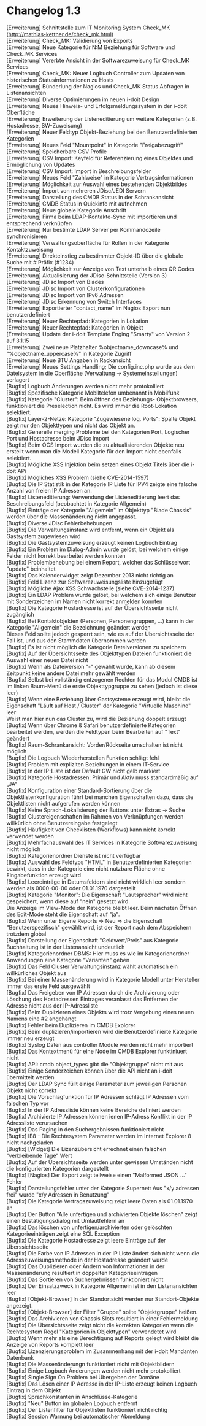 # Changelog 1.3

[Erweiterung]  Schnittstelle zum IT Monitoring System Check_MK (http://mathias-kettner.de/check_mk.html)  
[Erweiterung]  Check_MK: Validierung von Exports  
[Erweiterung]  Neue Kategorie für N:M Beziehung für Software und Check_MK Services  
[Erweiterung]  Vererbte Ansicht in der Softwarezuweisung für Check_MK Services  
[Erweiterung]  Check_MK: Neuer Logbuch Controller zum Updaten von historischen Statusinformationen zu Hosts  
[Erweiterung]  Bünderlung der Nagios und Check_MK Status Abfragen in Listenansichten  
[Erweiterung]  Diverse Optimierungen im neuen i-doit Design  
[Erweiterung]  Neues Hinweis- und Erfolgsmeldungssystem in der i-doit Oberfläche  
[Erweiterung]  Erweiterung der Listeneditierung um weitere Kategorien (z.B. Hostadresse, SW-Zuweisung)  
[Erweiterung]  Neuer Feldtyp Objekt-Beziehung bei den Benutzerdefinierten Kategorien  
[Erweiterung]  Neues Feld "Mountpoint" in Kategorie "Freigabezugriff"  
[Erweiterung]  Speicherbare CSV Profile  
[Erweiterung]  CSV Import: Keyfeld für Referenzierung eines Objektes und Ermöglichung von Updates  
[Erweiterung]  CSV Import: Import in Beschreibungsfelder  
[Erweiterung]  Neues Feld "Zahlweise" in Kategorie Vertragsinformationen  
[Erweiterung]  Möglichkeit zur Auswahl eines bestehenden Objektbildes  
[Erweiterung]  Import von mehreren JDisc/JEDI Servern  
[Erweiterung]  Darstellung des CMDB Status in der Schrankansicht  
[Erweiterung]  CMDB Status in Quickinfo mit aufnehmen  
[Erweiterung]  Neue globale Kategorie Anschrift  
[Erweiterung]  Firma beim LDAP-Kontakte-Sync mit importieren und entsprechend verknüpfen  
[Erweiterung]  Nur bestimte LDAP Server per Kommandozeile synchronisieren  
[Erweiterung]  Verwaltungsoberfläche für Rollen in der Kategorie Kontaktzuweisung  
[Erweiterung]  Direkteinstieg zu bestimmter Objekt-ID über die globale Suche mit # Präfix (#1234)  
[Erweiterung]  Möglichkeit zur Anzeige von Text unterhalb eines QR Codes  
[Erweiterung]  Aktualisierung der JDisc-Schnittstelle (Version 3)  
[Erweiterung]  JDisc Import von Blades  
[Erweiterung]  JDisc Import von Clusterkonfigurationen  
[Erweiterung]  JDisc Import von IPv6 Adressen  
[Erweiterung]  JDisc Erkennung von Switch Interfaces  
[Erweiterung]  Exportierter "contact_name" im Nagios Export nun benutzerdefiniert  
[Erweiterung]  Neuer Rechtepfad: Kategorien in Lokation  
[Erweiterung]  Neuer Rechtepfad: Kategorien in Objekt  
[Erweiterung]  Update der i-doit Template Enging "Smarty" von Version 2 auf 3.1.15  
[Erweiterung]  Zwei neue Platzhalter %objectname_downcase% und "%objectname_uppercase%" in Kategorie Zugriff  
[Erweiterung]  Neue BTU Angaben in Rackansicht  
[Erweiterung]  Neues Settings Handling; Die config.inc.php wurde aus dem Dateisystem in die Oberfläche (Verwaltung -> Systemeinstellungen) verlagert  
[Bugfix]       Logbuch Änderungen werden nicht mehr protokolliert  
[Bugfix]       Spezifische Kategorie Mobiltelefon umbenannt in Mobilfunk  
[Bugfix]       Kategorie "Cluster": Beim öffnen des Beziehungs- Objektbrowsers, funktioniert die Preselection nicht. Es wird immer die Root-Lokation selektiert.  
[Bugfix]       Layer-2-Netze: Kategorie "Zugewiesene log. Ports": Spalte Objekt zeigt nur den Objekttypen und nicht das Objekt an.  
[Bugfix]       Generelle merging Probleme bei den Kategorien Port, Logischer Port und Hostadresse beim JDisc Import  
[Bugfix]       Beim OCS Import wurden die zu aktualisierenden Objekte neu erstellt wenn man die Modell Kategorie für den Import nicht ebenfalls selektiert.  
[Bugfix]       Mögliche XSS Injektion beim setzen eines Objekt Titels über die i-doit APi  
[Bugfix]       Mögliches XSS Problem (siehe CVE-2014-1597)  
[Bugfix]       Die IP Statistik in der Kategorie IP Liste für IPV4 zeigte eine falsche Anzahl von freien IP Adressen an.  
[Bugfix]       Listeneditierung: Verwendung der Listeneditierung leert das Beschreibungsfeld (beobachtet in Kategorie Allgemein)  
[Bugfix]       Einträge der Kategorie "Allgemein" im Objekttyp "Blade Chassis" werden über die Massenänderung nicht angepasst.  
[Bugfix]       Diverse JDisc Fehlerbehebungen  
[Bugfix]       Die Verwaltungsinstanz wird entfernt, wenn ein Objekt als Gastsystem zugewiesen wird  
[Bugfix]       Die Gastsystemzuweisung erzeugt keinen Logbuch Eintrag  
[Bugfix]       Ein Problem im Dialog-Admin wurde gelöst, bei welchem einige Felder nicht korrekt bearbeitet werden konnten  
[Bugfix]       Problembehebung bei einem Report, welcher das Schlüsselwort "update" beinhaltet  
[Bugfix]       Das Kalenderwidget zeigt Dezember 2013 nicht richtig an  
[Bugfix]       Feld Lizenz zur Softwarezuweisungsliste hinzugefügt  
[Bugfix]       Mögliche Ajax XSS Schwachstelle (siehe CVE-2014-1237)  
[Bugfix]       Ein LDAP Problem wurde gelöst, bei welchem sich einige Benutzer mit Sonderzeichen im Namen nicht korrekt anmelden konnten  
[Bugfix]       Die Kategorie Hostadresse ist auf der Übersichtsseite nicht zugänglich  
[Bugfix]       Bei Kontaktobjekten (Personen, Personengruppen, ...) kann in der Kategorie "Allgemein" die Bezeichnung geändert werden  
               Dieses Feld sollte jedoch gesperrt sein, wie es auf der Übersichtsseite der Fall ist, und aus den Stammdaten übernommen werden  
[Bugfix]       Es ist nicht möglich die Kategorie Dateiversionen zu speichern  
[Bugfix]       Auf der Übersichtsseite des Objekttypen Dateien funktioniert die Auswahl einer neuen Datei nicht  
[Bugfix]       Wenn als Dateiversion "-" gewählt wurde, kann ab diesem Zeitpunkt keine andere Datei mehr gewählt werden  
[Bugfix]       Selbst bei vollständig entzogenen Rechten für das Modul CMDB ist im linken Baum-Menü die erste Objekttypgruppe zu sehen (jedoch ist diese leer)  
[Bugfix]       Wenn eine Beziehung über Gastsysteme erzeugt wird, bleibt die Eigenschaft "Läuft auf Host / Cluster" der Kategorie "Virtuelle Maschine" leer  
               Weist man hier nun das Cluster zu, wird die Beziehung doppelt erzeugt  
[Bugfix]       Wenn über Chrome & Safari benutzerdefinierte Kategorien bearbeitet werden, werden die Feldtypen beim Bearbeiten auf "Text" geändert  
[Bugfix]       Raum-Schrankansicht: Vorder/Rückseite umschalten ist nicht möglich  
[Bugfix]       Die Logbuch Wiederherstellen Funktion schlägt fehl  
[Bugfix]       Problem mit expliziten Beziehungen in einem IT-Service  
[Bugfix]       In der IP-Liste ist der Default GW nicht gelb markiert  
[Bugfix]       Kategorie Hostadressen: Primär und Aktiv muss standardmäßig auf „JA“  
[Bugfix]       Konfiguration einer Standard-Sortierung über die Objektlistenkonfiguration führt bei manchen Eigenschaften dazu, dass die Objektlisten nicht aufgerufen werden können  
[Bugfix]       Keine Sprach-Lokalisierung der Buttons unter Extras -> Suche  
[Bugfix]       Clustereigenschaften im Rahmen von Verknüpfungen werden willkürlich ohne Benutzereingabe festgelegt  
[Bugfix]       Häufigkeit von Checklisten (Workflows) kann nicht korrekt verwendet werden  
[Bugfix]       Mehrfachauswahl des IT Services in Kategorie Softwarezuweisung nicht möglich  
[Bugfix]       Kategorienordner Dienste ist nicht verfügbar  
[Bugfix]       Auswahl des Feldtyps "HTML" in Benutzerdefinierten Kategorien bewirkt, dass in der Kategorie eine nicht nutzbare Fläche ohne Eingabefunktion erzeugt wird  
[Bugfix]       Leereinträge in Datumsfeldern sind nicht wirklich leer sondern werden als 0000-00-00 oder 01.01.1970 dargestellt  
[Bugfix]       Kategorie "Monitor": Die Eigenschaft "Lautsprecher" wird nicht gespeichert, wenn diese auf "nein" gesetzt wird.  
               Die Anzeige im View-Mode der Kategorie bleibt leer. Beim nächsten Öffnen des Edit-Mode steht die Eigenschaft auf "ja".  
[Bugfix]       Wenn unter Eigene Reports => Neu => die Eigenschaft "Benutzerspezifisch" gewählt wird, ist der Report nach dem Abspeichern trotzdem global  
[Bugfix]       Darstellung der Eigenschaft "Geldwert/Preis" aus Kategorie Buchhaltung ist in der Listenansicht undeutlich  
[Bugfix]       Kategorienordner DBMS: Hier muss es wie im Kategorienordner Anwendungen eine Kategorie "Varianten" geben  
[Bugfix]       Das Feld Cluster Verwaltungsinstanz wählt automatisch ein willkürliches Objekt aus  
[Bugfix]       Bei einer Massenänderung wird in Kategorie Modell unter Hersteller immer das erste Feld ausgewählt  
[Bugfix]       Das Freigeben von IP Adressen durch die Archivierung oder Löschung des Hostadressen Eintrages veranlasst das Entfernen der Adresse nicht aus der IP-Adressliste  
[Bugfix]       Beim Duplizieren eines Objekts wird trotz Vergebung eines neuen Namens eine #2 angehängt  
[Bugfix]       Fehler beim Duplizieren im CMDB Explorer  
[Bugfix]       Beim duplizieren/importieren wird die Benutzerdefinierte Kategorie immer neu erzeugt  
[Bugfix]       Syslog Daten aus controller Module werden nicht mehr importiert  
[Bugfix]       Das Kontextmenü für eine Node im CMDB Explorer funktiniuert nicht  
[Bugfix]       API: cmdb.object_types gibt die "Objektgruppe" nicht mit aus  
[Bugfix]       Einige Sonderzeichen können über die API nicht an i-doit übermittelt werden  
[Bugfix]       Der LDAP Sync füllt einige Parameter zum jeweiligen Personen Objekt nicht korrekt  
[Bugfix]       Die Vorschlagfunktion für IP Adressen schlägt IP Adressen vom falschen Typ vor  
[Bugfix]       In der IP Adressliste können keine Bereiche definiert werden  
[Bugfix]       Archivierte IP Adressen können ienen IP-Adress Konflikt in der IP Adressliste verursachen  
[Bugfix]       Das Paging in den Suchergebnissen funktioniert nicht  
[Bugfix]       IE8 - Die Rechtesystem Parameter werden im Internet Explorer 8 nicht nachgeladen  
[Bugfix]       [Widget] Die Lizenzübersicht errechnet einen falschen "verbleibende Tage" Wert  
[Bugfix]       Auf der Übersichtsseite werden unter gewissen Umständen nicht die konfigurierten Kategorien dargestellt  
[Bugfix]       [Nagios] Der Export zeigt teilweise einen "Malformed JSON ..." Fehler  
[Bugfix]       Darstellungsfehler unter der Kategorie Supernet: Aus "x/y adressen frei" wurde "x/y Adressen in Benutzung"  
[Bugfix]       Die Kategorie Vertragszuweisung zeigt leere Daten als 01.01.1970 an  
[Bugfix]       Der Button "Alle unfertigen und archivierten Objekte löschen" zeigt einen Bestätigungsdialog mit Umlautfehlern an  
[Bugfix]       Das löschen von unfertigen/archivierten oder gelöschten Kategorieeinträgen zeigt eine SQL Exception  
[Bugfix]       Die Kategorie Hostadresse zeigt leere Einträge auf der Überssichtsseite  
[Bugfix]       Die Farbe von IP Adressen in der IP Liste ändert sich nicht wenn die Adresszuweisungsmethode in der Hostadresse geändert wurde  
[Bugfix]       Das Duplizieren oder Ändern von Informationen in der Massenänderung resultiert in doppelten Kategorieeinträgen  
[Bugfix]       Das Sortieren von Suchergebnissen funktioniert nicht  
[Bugfix]       Der Einsatzzweck in Kategorie Allgemein ist in den Listenansichten leer  
[Bugfix]          [Objekt-Browser] In der Standortsicht werden nur Standort-Objekte angezeigt.  
[Bugfix]       [Objekt-Browser] der Filter "Gruppe" sollte "Objektgruppe" heißen.  
[Bugfix]       Das Archivieren von Chassis Slots resultiert in einer Fehlermeldung  
[Bugfix]       Die Übersichtsseite zeigt nicht die korrekten Kategorien wenn die Rechtesystem Regel "Kategorien in Objekttypen" verwendetet wird  
[Bugfix]       Wenn mehr als eine Berechtigung auf Reports gelegt wird bleibt die Anzeige von Reports komplett leer  
[Bugfix]       Lizenzierungsproblem im Zusammenhang mit der i-doit Mandanten Datenbank  
[Bugfix]       Die Massenänderungn funktioniert nicht mit Objektbildern  
[Bugfix]       Einige Logbuch Änderungen werden nicht mehr protokolliert  
[Bugfix]       Single Sign On Problem bei Übergeben der Domäne  
[Bugfix]       Das Lösen einer IP Adresse in der IP-Liste erzeugt keinen Logbuch Eintrag in dem Objekt  
[Bugfix]       Sprachkonstanten in Anschlüsse-Kategorie  
[Bugfix]       "Neu" Button im globalen Logbuch entfernt  
[Bugfix]       Der Listenfilter für Objektlisten funktioniert nicht richtig  
[Bugfix]       Session Warnung bei automatischer Abmeldung  